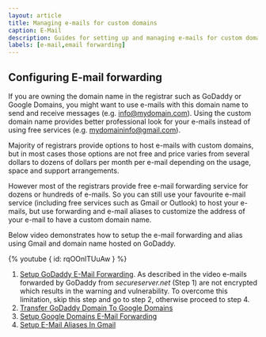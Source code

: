 ```yaml
---
layout: article
title: Managing e-mails for custom domains
caption: E-Mail
description: Guides for setting up and managing e-mails for custom domains (e.g. configuring forwarding of e-mails or using hosted options)
labels: [e-mail,email forwarding]
---
```

## Configuring E-mail forwarding

If you are owning the domain name in the registrar such as GoDaddy or Google Domains, you might want to use e-mails with this domain name to send and receive messages (e.g. info@mydomain.com). Using the custom domain name provides better professional look for your e-mails instead of using free services (e.g. mydomaininfo@gmail.com).

Majority of registrars provide options to host e-mails with custom domains, but in most cases those options are not free and price varies from several dollars to dozens of dollars per month per e-mail depending on the usage, space and support arrangements.

However most of the registrars provide free e-mail forwarding service for dozens or hundreds of e-mails. So you can still use your favourite e-mail service (including free services such as Gmail or Outlook) to host your e-mails, but use forwarding and e-mail aliases to customize the address of your e-mail to have a custom domain name.

Below video demonstrates how to setup the e-mail forwarding and alias using Gmail and domain name hosted on GoDaddy.

{% youtube { id: rqOOnlTUuAw } %}

1. [Setup GoDaddy E-Mail Forwarding](godaddy-email-forwarding). As described in the video e-mails forwarded by GoDaddy from *secureserver.net* (Step 1) are not encrypted which results in the warning and vulnerability. To overcome this limitation, skip this step and go to step 2, otherwise proceed to step 4.
1. [Transfer GoDaddy Domain To Google Domains](transfer-godaddy-domain-to-googledomains)
1. [Setup Google Domains E-Mail Forwarding](googledomains-email-forwarding)
1. [Setup E-Mail Aliases In Gmail](setup-gmail-email-aliases)